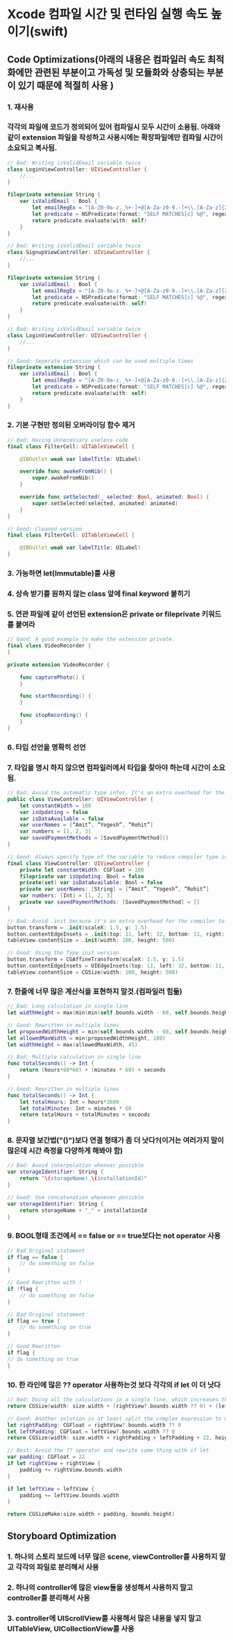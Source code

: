 # Xcode 컴파일 시간 및 런타임 실행 속도 높이기(swift)
 
## Code Optimizations(아래의 내용은 컴파일러 속도 최적화에만 관련된 부분이고 가독성 및 모듈화와 상충되는 부분이 있기 때문에 적절히 사용 )


### 1. 재사용
### 각각의 파일에 코드가 정의되어 있어 컴파일시 모두 시간이 소용됨. 아래와 같이 extension 파일을 작성하고 사용시에는 확장파일에만 컴파일 시간이 소요되고 복사됨.

```swift
// Bad: Writing isValidEmail variable twice
class LoginViewController: UIViewController {
	//...
}
```

```swift
fileprivate extension String {
	var isValidEmail : Bool {
		let emailRegEx = "[A-Z0-9a-z._%+-]+@[A-Za-z0-9.-]+\\.[A-Za-z]{2,64}"
		let predicate = NSPredicate(format: "SELF MATCHES[c] %@", regex)
		return predicate.evaluate(with: self)
	}
}
```

```swift
// Bad: Writing isValidEmail variable twice
class SignupViewController: UIViewController {
	//...
}
```

```swift
fileprivate extension String {
	var isValidEmail : Bool {
		let emailRegEx = "[A-Z0-9a-z._%+-]+@[A-Za-z0-9.-]+\\.[A-Za-z]{2,64}"
		let predicate = NSPredicate(format: "SELF MATCHES[c] %@", regex)
		return predicate.evaluate(with: self)
	}
}
```

```swift
// Bad: Writing isValidEmail variable twice
class LoginViewController: UIViewController {
	//...
}
```

```swift
// Good: Seperate extension which can be used multiple times
fileprivate extension String {
	var isValidEmail : Bool {
		let emailRegEx = "[A-Z0-9a-z._%+-]+@[A-Za-z0-9.-]+\\.[A-Za-z]{2,64}"
		let predicate = NSPredicate(format: "SELF MATCHES[c] %@", regex)
		return predicate.evaluate(with: self)
	}
}
```

### 2. 기본 구현만 정의된 오버라이딩 함수 제거

```swift
// Bad: Having Unnecessary useless code
final class FilterCell: UITableViewCell {

	@IBOutlet weak var labelTitle: UILabel!

	override func awakeFromNib() {
		super.awakeFromNib()
	}

	override func setSelected(_ selected: Bool, animated: Bool) {
		super.setSelected(selected, animated: animated)
	}
}
```

```swift
// Good: Cleaned version
final class FilterCell: UITableViewCell {

	@IBOutlet weak var labelTitle: UILabel!
}
```

### 3. 가능하면 let(Immutable)를 사용
### 4. 상속 받기를 원하지 않는 class 앞에 final keyword 붙히기
### 5. 연관 파일에 같이 선언된 extension은 private or fileprivate 키워드를 붙여라

```swift
// Good: A good example to make the extension private.
final class VideoRecorder {
}
```

```swift
private extension VideoRecorder {

	func capturePhoto() {
	}

	func startRecording() {
	}

	func stopRecording() {
	}
}
```

### 6. 타입 선언을 명확히 선언
### 7. 타입을 명시 하지 않으면 컴파일러에서 타입을 찾아야 하는데 시간이 소요됨.

```swift
// Bad: Avoid the automatic type infer. It's an extra overhead for the compiler to determine the variable type
public class ViewController: UIViewController {
	let constantWidth = 100
	var isUpdating = false
	var isDataAvailable = false
	var userNames = [“Amit”, “Yogesh”, “Rohit”]
	var numbers = [1, 2, 3]
	var savedPaymentMethods = [SavedPaymentMethod]()
}
```

```swift
// Good: Always specify type of the variable to reduce compiler type infer work.
final class ViewController: UIViewController {
	private let constantWidth: CGFloat = 100
	fileprivate var isUpdating: Bool = false
	private(set) var isDataAvailable: Bool = false
	private var userNames: [String] = [“Amit”, “Yogesh”, “Rohit”]
	var numbers: [Int] = [1, 2, 3]
	private var savedPaymentMethods: [SavedPaymentMethod] = []
}
```

```swift
// Bad: Avoid .init because it's an extra overhead for the compiler to determine the type when compiling
button.transform = .init(scaleX: 1.5, y: 1.5)
button.contentEdgeInsets = .init(top: 11, left: 32, bottom: 11, right: 32)
tableView.contentSize = .init(width: 100, height: 500)
```

```swift
// Good: Using the Type init version
button.transform = CGAffineTransform(scaleX: 1.5, y: 1.5)
button.contentEdgeInsets = UIEdgeInsets(top: 11, left: 32, bottom: 11, right: 32)
tableView.contentSize = CGSize(width: 100, height: 500)
```

### 7. 한줄에 너무 많은 계산식을 표현하지 말것.(컴파일러 힘듦)
```swift
// Bad: Long calculation in single line
let widthHeight = max(min(min(self.bounds.width - 60, self.bounds.height - 100), 100), 45)
```

```swift
// Good: Rewritten in multiple lines
let proposedWidthHeight = min(self.bounds.width - 60, self.bounds.height - 100)
let allowedMaxWidth = min(proposedWidthHeight, 100)
let widthHeight = max(allowedMaxWidth, 45)
```

```swift
// Bad: Multiple calculation in single line
func totalSeconds() -> Int {
	return (hours*60*60) + (minutes * 60) + seconds
}
```

```swift
// Good: Rewritten in multiple lines
func totalSeconds() -> Int {
	let totalHours: Int = hours*3600
	let totalMinutes: Int = minutes * 60
	return totalHours + totalMinutes + seconds
}
```

### 8. 문자열 보간법("\()")보다 연결 형태가 좀 더 낫다?(이거는 여러가지 말이 많은데 시간 측정을 다양하게 해봐야 함)
```swift
// Bad: Avoid interpolation whenver possible
var storageIdentifier: String {
	return "\(storageName)_\(installationId)"
}
````
```swift
// Good: Use concatenation whenever possible
var storageIdentifier: String {
	return storageName + "_" + installationId
}
```

### 9. BOOL형태 조건에서 == false or == true보다는 not operator 사용
```swift
// Bad Original statement
if flag == false {
	// do something on false
}
```

```swift
// Good Rewritten with !
if !flag {
	// do something on false
}
```
```swift
// Bad Original statement
if flag == true {
	// do something on true
}
```
```swift
// Good Rewritten
if flag {
// do something on true
}
```

### 10. 한 라인에 많은 ?? operator 사용하는것 보다 각각의 if let 이 더 낫다

```swift
// Bad: Doing all the calculations in a single line, which increases the compilation complexity.
return CGSize(width: size.width + (rightView?.bounds.width ?? 0) + (leftView?.bounds.width ?? 0) + 22, height: bounds.height)
```

```swift
// Good: Another solution is at least split the complex expression to multiple lines
let rightPadding: CGFloat = rightView?.bounds.width ?? 0
let leftPadding: CGFloat = leftView?.bounds.width ?? 0
return CGSize(width: size.width + rightPadding + leftPadding + 22, height: bounds.height)
```

```swift
// Best: Avoid the ?? operator and rewrite same thing with if let
var padding: CGFloat = 22
if let rightView = rightView {
	padding += rightView.bounds.width
}

if let leftView = leftView {
	padding += leftView.bounds.width
}

return CGSizeMake(size.width + padding, bounds.height)
```

## Storyboard Optimization
### 1. 하나의 스토리 보드에 너무 많은 scene,  viewController를 사용하지 말고 각각의 파일로 분리해서 사용
### 2. 하나의 controller에 많은 view들을 생성해서 사용하지 말고 controller를 분리해서 사용
### 3. controller에 UIScrollView를 사용해서 많은 내용을 넣지 말고 UITableView, UICollectionView를 사용

 